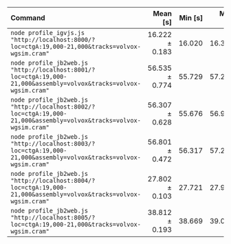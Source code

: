 | Command | Mean [s] | Min [s] | Max [s] | Relative |
|:---|---:|---:|---:|---:|
| `node profile_igvjs.js "http://localhost:8000/?loc=ctgA:19,000-21,000&tracks=volvox-wgsim.cram"` | 16.222 ± 0.183 | 16.020 | 16.375 | 1.00 |
| `node profile_jb2web.js "http://localhost:8001/?loc=ctgA:19,000-21,000&assembly=volvox&tracks=volvox-wgsim.cram"` | 56.535 ± 0.774 | 55.729 | 57.273 | 3.49 ± 0.06 |
| `node profile_jb2web.js "http://localhost:8002/?loc=ctgA:19,000-21,000&assembly=volvox&tracks=volvox-wgsim.cram"` | 56.307 ± 0.628 | 55.676 | 56.931 | 3.47 ± 0.06 |
| `node profile_jb2web.js "http://localhost:8003/?loc=ctgA:19,000-21,000&assembly=volvox&tracks=volvox-wgsim.cram"` | 56.801 ± 0.472 | 56.317 | 57.261 | 3.50 ± 0.05 |
| `node profile_jb2web.js "http://localhost:8004/?loc=ctgA:19,000-21,000&assembly=volvox&tracks=volvox-wgsim.cram"` | 27.802 ± 0.103 | 27.721 | 27.918 | 1.71 ± 0.02 |
| `node profile_jb2web.js "http://localhost:8005/?loc=ctgA:19,000-21,000&tracks=volvox-wgsim.cram"` | 38.812 ± 0.193 | 38.669 | 39.031 | 2.39 ± 0.03 |
